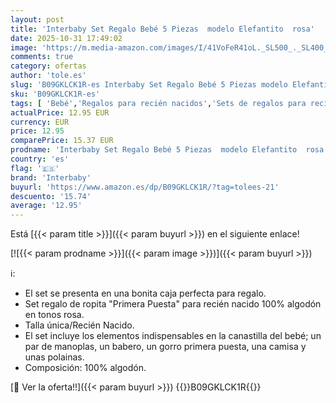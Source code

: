 ```yaml
---
layout: post
title: 'Interbaby Set Regalo Bebé 5 Piezas  modelo Elefantito  rosa'
date: 2025-10-31 17:49:02
image: 'https://m.media-amazon.com/images/I/41VoFeR41oL._SL500_._SL400_.jpg'
comments: true
category: ofertas
author: 'tole.es'
slug: 'B09GKLCK1R-es Interbaby Set Regalo Bebé 5 Piezas modelo Elefantito rosa'
sku: 'B09GKLCK1R-es'
tags: [ 'Bebé','Regalos para recién nacidos','Sets de regalos para recién nacidos','bebé','interbaby','🇪🇸', ]
actualPrice: 12.95 EUR
currency: EUR
price: 12.95
comparePrice: 15.37 EUR
prodname: 'Interbaby Set Regalo Bebé 5 Piezas  modelo Elefantito  rosa'
country: 'es'
flag: '🇪🇸'
brand: 'Interbaby'
buyurl: 'https://www.amazon.es/dp/B09GKLCK1R/?tag=tolees-21'
descuento: '15.74'
average: '12.95'
---
```


Está [{{< param title >}}]({{< param buyurl >}}) en el siguiente enlace!

[![{{< param prodname >}}]({{< param image >}})]({{< param buyurl >}})

ℹ️:

- El set se presenta en una bonita caja perfecta para regalo.
- Set regalo de ropita "Primera Puesta" para recién nacido 100% algodón en tonos rosa.
- Talla única/Recién Nacido.
- El set incluye los elementos indispensables en la canastilla del bebé; un par de manoplas, un babero, un gorro primera puesta, una camisa y unas polainas.
- Composición: 100% algodón.

[🛒 Ver la oferta!!]({{< param buyurl >}})
{{<world>}}B09GKLCK1R{{</world>}}
